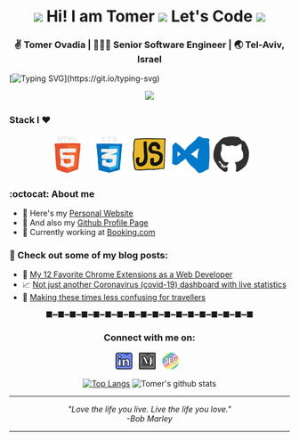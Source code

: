 <div align="center">
  <h1> <img src="https://raw.githubusercontent.com/alexnaiman/alexnaiman/master/resources/welcomeglitch.gif" width="50" /> Hi! I am Tomer <img src="https://media.giphy.com/media/hvRJCLFzcasrR4ia7z/giphy.gif" width="25"> Let's Code <img src = "https://media2.giphy.com/media/QssGEmpkyEOhBCb7e1/giphy.gif?cid=ecf05e47a0n3gi1bfqntqmob8g9aid1oyj2wr3ds3mg700bl&rid=giphy.gif" width = 32> </h1>
</div>

<div align="center">
  <h3> ✌️ Tomer Ovadia | 👨🏽‍💻 Senior Software Engineer | 🌏 Tel-Aviv, Israel </h3>
</div>

[![Typing SVG](https://readme-typing-svg.herokuapp.com?center=true&lines=Welcome+to+my+profile.;Nice+to+meet+you.)](https://git.io/typing-svg)


<p  align="center">
  <img src="https://user-images.githubusercontent.com/73097560/115834477-dbab4500-a447-11eb-908a-139a6edaec5c.gif">
</p>

 ### Stack I ❤️ 
 
<p align="center">
  <img src="https://raw.githubusercontent.com/otomer/otomer/master/assets/html.gif" width="70">
  <img src="https://raw.githubusercontent.com/otomer/otomer/master/assets/css.gif" width="70">
  <img src="https://raw.githubusercontent.com/otomer/otomer/master/assets/js.webp" width="70">
  <img src="https://raw.githubusercontent.com/otomer/otomer/master/assets/vscode.webp" width="70">
  <img src="https://raw.githubusercontent.com/otomer/otomer/master/assets/github.webp" width="70">
</p>

### :octocat: About me

- 🔗 Here's my <a target="_blank" href="https://www.tomerovadia.com">Personal Website</a>
- 👤 And also my <a target="_blank" href="https://otomer.github.io">Github Profile Page</a>
- 🏢 Currently working at <a target="_blank" href="https://www.booking.com">Booking.com</a>

### 📕 Check out some of my blog posts:

- 🚀 <a target="_blank" href="https://dev.to/otomer/my-12-favorite-chrome-extensions-as-a-web-developer-56eg">My 12 Favorite Chrome Extensions as a Web Developer</a>
- 📈 <a target="_blank" href="https://dev.to/otomer/not-just-another-coronavirus-covid-19-dashboard-with-live-statistics-4d9k">Not just another Coronavirus (covid-19) dashboard with live statistics</a>
- 🌇 <a target="_blank" href="https://dev.to/otomer/making-these-times-less-confusing-for-travellers-29hj">Making these times less confusing for travellers</a>

<div align="center">
  ■━■━■━■━■━■━■━■━■━■━■━■━■━■━■━■━■━■
  
  ### Connect with me on:

  <p align='center'>
    <a target="_blank" href="https://www.linkedin.com/in/tomerovadia/"><img height="30" src="https://raw.githubusercontent.com/otomer/otomer/master/assets/linkedin.png?raw=true"></a>&nbsp;&nbsp;
    <a target="_blank" href="https://medium.com/@tomero"><img height="30" src="https://raw.githubusercontent.com/otomer/otomer/master/assets/medium.png?raw=true"></a>&nbsp;&nbsp;
    <a target="_blank" href="https://dev.to/otomer"><img height="30" src="https://raw.githubusercontent.com/otomer/otomer/master/assets/devto.png?raw=true"></a>&nbsp;&nbsp;
  </p>

  [![Top Langs](https://github-readme-stats.vercel.app/api/top-langs/?username=otomer&layout=compact)](https://github.com/anuraghazra/github-readme-stats)
  ![Tomer's github stats](https://github-readme-stats.vercel.app/api/?username=otomer&show_icons=true&title_color=1F75C8&icon_color=2AA410&text_color=043667&bg_color=ffffff)
</div>

--- 

<p align="center">
   <i>
     "Love the life you live. Live the life you love." <br>
                                         -Bob Marley
  </i>
</p>       

---
